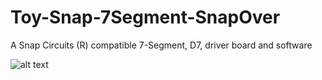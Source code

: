# Toy-Snap-7Segment-SnapOver
A Snap Circuits (R) compatible 7-Segment, D7, driver board and software


![alt text](https://github.com/robertrau/Toy-Snap-7Segment-SnapOver/raw/master/pictures/photo1.png "figure 1")

